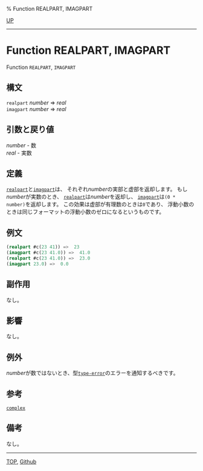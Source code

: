% Function REALPART, IMAGPART

[UP](12.2.html)  

---

# Function **REALPART, IMAGPART**


Function `REALPART`, `IMAGPART`


## 構文

`realpart` *number* => *real*  
`imagpart` *number* => *real*


## 引数と戻り値

*number* - 数  
*real* - 実数


## 定義

[`realpart`](12.2.realpart.html)と[`imagpart`](12.2.realpart.html)は、
それぞれ*number*の実部と虚部を返却します。
もし*number*が実数のとき、
[`realpart`](12.2.realpart.html)は*number*を返却し、
[`imagpart`](12.2.realpart.html)は`(0 * number)`を返却します。
この効果は虚部が有理数のときは`0`であり、
浮動小数のときは同じフォーマットの浮動小数のゼロになるというものです。


## 例文

```lisp
(realpart #c(23 41)) =>  23
(imagpart #c(23 41.0)) =>  41.0
(realpart #c(23 41.0)) =>  23.0
(imagpart 23.0) =>  0.0
```


## 副作用

なし。


## 影響

なし。


## 例外

*number*が数ではないとき、型[`type-error`](4.4.type-error.html)のエラーを通知するべきです。


## 参考

[`complex`](12.2.complex-function.html)


## 備考

なし。


---
[TOP](index.html),  [Github](https://github.com/nptcl/npt-japanese)

